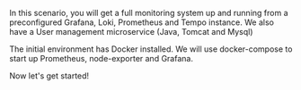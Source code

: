 In this scenario, you will get a full monitoring system up and running from a preconfigured Grafana, Loki, Prometheus and Tempo instance. We also have a User management microservice (Java, Tomcat and Mysql)

The initial environment has Docker installed. We will use docker-compose to start up Prometheus, node-exporter and Grafana.

Now let's get started!